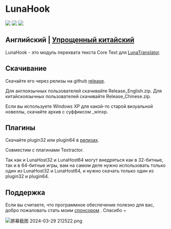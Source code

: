 # LunaHook

<p align="left">
    <a href="./LICENSE"><img src="https://img.shields.io/github/license/HIllya51/LunaHook"></a>
    <a href="https://github.com/HIllya51/LunaHook/releases"><img src="https://img.shields.io/github/v/release/HIllya51/LunaHook?color=ffa"></a>
    <a href="https://github.com/HIllya51/LunaHook/stargazers"><img src="https://img.shields.io/github/stars/HIllya51/LunaHook?color=ccf"></a>
</p>

## Английский | [Упрощенный китайский](README_zh.md)

LunaHook - это модуль перехвата текста Core Text для [LunaTranslator](https://github.com/HIllya51/LunaTranslator).

## Скачивание

Скачайте его через релизы на github [release](https://github.com/HIllya51/LunaHook/releases).

Для англоязычных пользователей скачивайте Release_English.zip. Для китайскоязычных пользователей скачивайте Release_Chinese.zip.

Если вы используете Windows XP для какой-то старой визуальной новеллы, скачайте архив с суффиксом _winxp.

## Плагины

Скачайте plugin32 или plugin64 в [релизах](https://github.com/HIllya51/LunaHook/releases).

Совместим с плагинами Textractor.

Так как и LunaHost32 и LunaHost64 могут внедряться как в 32-битные, так и в 64-битные игры, вам на самом деле нужно использовать только один из LunaHost32 и LunaHost64, и нужно скачать только один из plugin32 и plugin64.

## Поддержка

Если вы считаете, что программное обеспечение полезно для вас, добро пожаловать стать моим [спонсором](https://patreon.com/HIllya51) <!--или купить мне [кофе](https://ko-fi.com/HIllya51)-->. Спасибо ~ 

<img src="https://p.inari.site/guest/24-04/21/6624ee26d3093.png" alt="屏幕截图 2024-03-29 212522.png" title="屏幕截图 2024-03-29 212522.png" /> 
